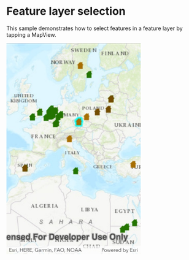 # Feature layer selection

This sample demonstrates how to select features in a feature layer by tapping a MapView.

<img src="FeatureLayerSelection.jpg" width="350"/>
